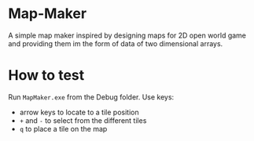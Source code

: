 # Map-Maker
A simple map maker inspired by designing maps for 2D open world game and
providing them im the form of data of two dimensional arrays.

# How to test
Run `MapMaker.exe` from the Debug folder.
Use keys:
* arrow keys to locate to a tile position
* `+` and `-` to select from the different tiles
* `q` to place a tile on the map
